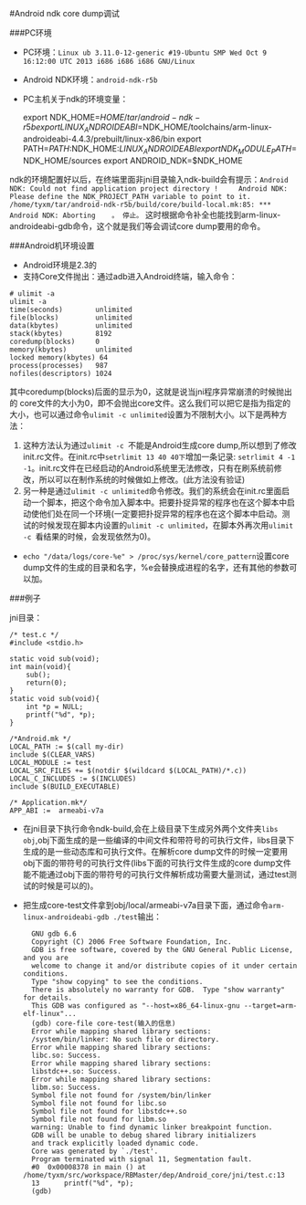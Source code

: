 #Android ndk core dump调试

###PC环境

* PC环境：```Linux ub 3.11.0-12-generic #19-Ubuntu SMP Wed Oct 9 16:12:00 UTC 2013 i686 i686 i686 GNU/Linux```
* Android NDK环境：```android-ndk-r5b```
* PC主机关于ndk的环境变量：

    export NDK_HOME=$HOME/tar/android-ndk-r5b
    export LINUX_ANDROIDEABI=$NDK_HOME/toolchains/arm-linux-androideabi-4.4.3/prebuilt/linux-x86/bin
    export PATH=$PATH:$NDK_HOME:$LINUX_ANDROIDEABI
    export NDK_MODULE_PATH=$NDK_HOME/sources
    export ANDROID_NDK=$NDK_HOME

ndk的环境配置好以后，在终端里面非jni目录输入ndk-build会有提示：```Android NDK: Could not find application project directory !    
Android NDK: Please define the NDK_PROJECT_PATH variable to point to it.    
/home/tyxm/tar/android-ndk-r5b/build/core/build-local.mk:85: *** Android NDK: Aborting    。 停止。``` 这时根据命令补全也能找到arm-linux-androideabi-gdb命令，这个就是我们等会调试core dump要用的命令。

###Android机环境设置

* Android环境是2.3的
* 支持Core文件抛出：通过adb进入Android终端，输入命令：
```
# ulimit -a
ulimit -a
time(seconds)        unlimited
file(blocks)         unlimited
data(kbytes)         unlimited
stack(kbytes)        8192
coredump(blocks)     0
memory(kbytes)       unlimited
locked memory(kbytes) 64
process(processes)   987
nofiles(descriptors) 1024
```
其中coredump(blocks)后面的显示为0，这就是说当jni程序异常崩溃的时候抛出的
core文件的大小为0，即不会抛出core文件。这么我们可以把它是指为指定的大小，也可以通过命令```ulimit -c unlimited```设置为不限制大小。以下是两种方法：

1. 这种方法认为通过```ulimit -c ```不能是Android生成core dump,所以想到了修改init.rc文件。在init.rc中```setrlimit 13 40 40下```增加一条记录: ```setrlimit 4 -1 -1```。init.rc文件在已经启动的Android系统里无法修改，只有在刷系统前修改，所以可以在制作系统的时候做如上修改。(此方法没有验证)
2. 另一种是通过```ulimit -c unlimited```命令修改。我们的系统会在init.rc里面启动一个脚本，把这个命令加入脚本中。把要扑捉异常的程序也在这个脚本中启动使他们处在同一个环境(一定要把扑捉异常的程序也在这个脚本中启动。测试的时候发现在脚本内设置的```ulimit -c unlimited```，在脚本外再次用```ulimit -c ```看结果的时候，会发现依然为0)。
* ```echo "/data/logs/core-%e" > /proc/sys/kernel/core_pattern```设置core dump文件的生成的目录和名字，%e会替换成进程的名字，还有其他的参数可以加。

###例子

jni目录：

    /* test.c */
    #include <stdio.h>

    static void sub(void);
    int main(void){
        sub();
        return(0); 
    }
    static void sub(void){
        int *p = NULL;
        printf("%d", *p);
    }

    /*Android.mk */
    LOCAL_PATH := $(call my-dir)
    include $(CLEAR_VARS)  
    LOCAL_MODULE := test  
    LOCAL_SRC_FILES += $(notdir $(wildcard $(LOCAL_PATH)/*.c))
    LOCAL_C_INCLUDES := $(INCLUDES)
    include $(BUILD_EXECUTABLE)

    /* Application.mk*/
    APP_ABI :=  armeabi-v7a

* 在jni目录下执行命令ndk-build,会在上级目录下生成另外两个文件夹```libs  obj```,obj下面生成的是一些编译的中间文件和带符号的可执行文件，libs目录下生成的是一些动态库和可执行文件。在解析core dump文件的时候一定要用obj下面的带符号的可执行文件(libs下面的可执行文件生成的core dump文件能不能通过obj下面的带符号的可执行文件解析成功需要大量测试，通过test测试的时候是可以的)。
* 把生成core-test文件拿到obj/local/armeabi-v7a目录下面，通过命令```arm-linux-androideabi-gdb ./test```输出：

        GNU gdb 6.6
        Copyright (C) 2006 Free Software Foundation, Inc.
        GDB is free software, covered by the GNU General Public License, and you are
        welcome to change it and/or distribute copies of it under certain conditions.
        Type "show copying" to see the conditions.
        There is absolutely no warranty for GDB.  Type "show warranty" for details.
        This GDB was configured as "--host=x86_64-linux-gnu --target=arm-elf-linux"...
        (gdb) core-file core-test(输入的信息)
        Error while mapping shared library sections:
        /system/bin/linker: No such file or directory.
        Error while mapping shared library sections:
        libc.so: Success.
        Error while mapping shared library sections:
        libstdc++.so: Success.
        Error while mapping shared library sections:
        libm.so: Success.
        Symbol file not found for /system/bin/linker
        Symbol file not found for libc.so
        Symbol file not found for libstdc++.so
        Symbol file not found for libm.so
        warning: Unable to find dynamic linker breakpoint function.
        GDB will be unable to debug shared library initializers
        and track explicitly loaded dynamic code.
        Core was generated by `./test'.
        Program terminated with signal 11, Segmentation fault.
        #0  0x00008378 in main () at /home/tyxm/src/workspace/RBMaster/dep/Android_core/jni/test.c:13
        13      printf("%d", *p);
        (gdb) 
